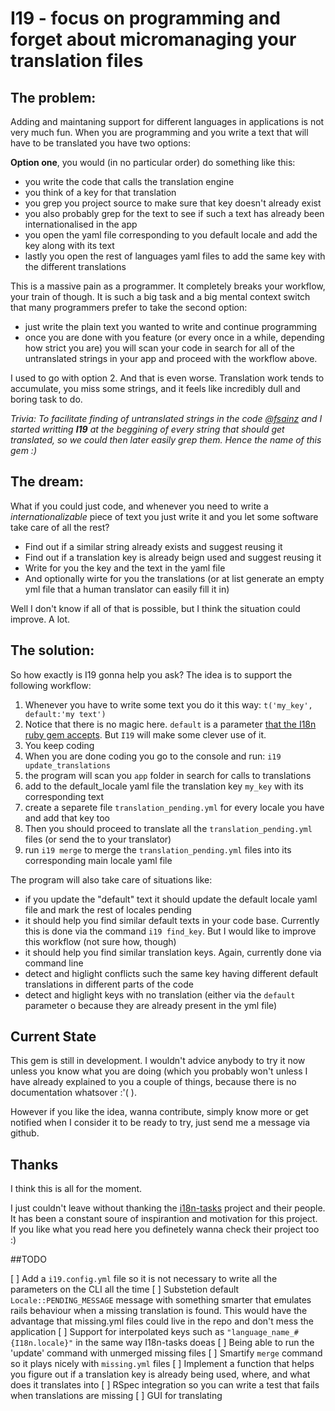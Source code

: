 # I19 - focus on programming and forget about micromanaging your translation files

## The problem:
Adding and maintaning support for different languages in applications is not very much fun. When you are programming and you write a text that will have to be translated you have two options:

**Option one**, you would (in no particular order) do something like this:

* you write the code that calls the translation engine
* you think of a key for that translation
* you grep you project source to make sure that key doesn't already exist
* you also probably grep for the text to see if such a text has already been internationalised in the app
* you open the yaml file corresponding to you default locale and add the key along with its text
* lastly you open the rest of languages yaml files to add the same key with the different translations

This is a massive pain as a programmer. It completely breaks your workflow, your train of though. It is such a big task and a big mental context switch that many programmers prefer to take the second option:

* just write the plain text you wanted to write and continue programming
* once you are done with you feature (or every once in a while, depending how strict you are) you will scan your code in search for all of the untranslated strings in your app and proceed with the workflow above.

I used to go with option 2. And that is even worse. Translation work tends to accumulate, you miss some strings, and it feels like incredibly dull and boring task to do.

*Trivia: To facilitate finding of untranslated strings in the code [@fsainz](http://fsainz.com) and I started writting __I19__ at the beggining of every string that should get translated, so we could then later easily grep them. Hence the name of this gem :)*

## The dream:
What if you could just code, and whenever you need to write a _internationalizable_ piece of text you just write it and you let some software take care of all the rest?

* Find out if a similar string already exists and suggest reusing it
* Find out if a translation key is already beign used and suggest reusing it
* Write for you the key and the text in the yaml file
* And optionally wirte for you the translations (or at list generate an empty yml file that a human translator can easily fill it in)

Well I don't know if all of that is possible, but I think the situation could improve. A lot.

## The solution:
So how exactly is I19 gonna help you ask? The idea is to support the following workflow:

1. Whenever you have to write some text you do it this way: `t('my_key', default:'my text')`
  1. Notice that there is no magic here. `default` is a parameter [that the I18n ruby gem accepts](https://github.com/svenfuchs/i18n/wiki/Fallbacks#providing-a-default). But `I19` will make some clever use of it.
2. You keep coding
3. When you are done coding you go to the console and run: `i19 update_translations`
  1. the program will scan you `app` folder in search for calls to translations
  2. add to the default_locale yaml file the translation key `my_key` with its corresponding text
  3. create a separete file `translation_pending.yml` for every locale you have and add that key too
4. Then you should proceed to translate all the `translation_pending.yml` files (or send the to your translator)
5. run `i19 merge` to merge the `translation_pending.yml` files into its corresponding main locale yaml file

The program will also take care of situations like:

* if you update the "default" text it should update the default locale yaml file and mark the rest of locales pending
* it should help you find similar default texts in your code base. Currently this is done via the command `i19 find_key`. But I would like to improve this workflow (not sure how, though)
* it should help you find similar translation keys. Again, currently done via command line
* detect and higlight conflicts such the same key having different default translations in different parts of the code
* detect and higlight keys with no translation (either via the `default` parameter o because they are already present in the yml file)

## Current State
This gem is still in development. I wouldn't advice anybody to try it now unless you know what you are doing (which you probably won't unless I have already explained to you a couple of things, because there is no documentation whatsover :'( ).

However if you like the idea, wanna contribute, simply know more or get notified when I consider it to be ready to try, just send me a message via github.

## Thanks
I think this is all for the moment.

I just couldn't leave without thanking the [i18n-tasks](https://github.com/glebm/i18n-tasks) project and their people. It has been a constant soure of inspirantion and motivation for this project. If you like what you read here you definetely wanna check their project too :)

##TODO

[ ] Add a `i19.config.yml` file so it is not necessary to write all the parameters on the CLI all the time
[ ] Substetion default `Locale::PENDING_MESSAGE` message with something smarter that emulates rails behaviour when a missing translation is found. This would have the advantage that missing.yml files could live in the repo and don't mess the application
[ ] Support for interpolated keys such as `"language_name_#{I18n.locale}"`  in the same way I18n-tasks doeas
[ ] Being able to run the 'update' command with unmerged missing files
[ ] Smartify `merge` command so it plays nicely with `missing.yml` files
[ ] Implement a function that helps you figure out if a translation key is already being used, where, and what does it translates into
[ ] RSpec integration so you can write a test that fails when translations are missing
[ ] GUI for translating
